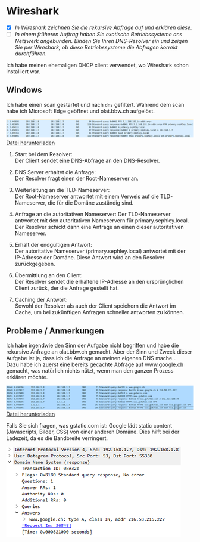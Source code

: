 # Wireshark
- [x] *In Wireshark zeichnen Sie die rekursive Abfrage auf und erklären diese.*
- [ ] *In einem früheren Auftrag haben Sie exotische Betriebssysteme ans Netzwerk angebunden. Binden Sie Ihren DNS-Resolver ein und zeigen Sie per Wireshark, ob diese Betriebssysteme die Abfragen korrekt durchführen.*

Ich habe meinen ehemaligen DHCP client verwendet, wo Wireshark schon installiert war.
## Windows
Ich habe einen scan gestartet und nach `dns` gefiltert. Während dem scan habe ich Microsoft Edge geöffnet und olat.bbw.ch aufgelöst.

![wireshark_4](images/wireshark_4.png)
[Datei herunterladen](../downloadable/sephley_lookup.pcapng)

1. Start bei dem Resolver:  
Der Client sendet eine DNS-Abfrage an den DNS-Resolver.  

2. DNS Server erhaltet die Anfrage:  
Der Resolver fragt einen der Root-Nameserver an.

3. Weiterleitung an die TLD-Nameserver:  
Der Root-Nameserver antwortet mit einem Verweis auf die TLD-Nameserver, die für die Domäne zuständig sind.

4. Anfrage an die autoritativen Nameserver:
Der TLD-Nameserver antwortet mit den autoritativen Nameservern für primary.sephley.local. Der Resolver schickt dann eine Anfrage an einen dieser autoritativen Nameserver.

5. Erhalt der endgültigen Antwort:  
Der autoritative Nameserver (primary.sephley.local) antwortet mit der IP-Adresse der Domäne. Diese Antwort wird an den Resolver zurückgegeben.

6. Übermittlung an den Client:  
Der Resolver sendet die erhaltene IP-Adresse an den ursprünglichen Client zurück, der die Anfrage gestellt hat.

7. Caching der Antwort:  
Sowohl der Resolver als auch der Client speichern die Antwort im Cache, um bei zukünftigen Anfragen schneller antworten zu können.

## Probleme / Anmerkungen
Ich habe irgendwie den Sinn der Aufgabe nicht begriffen und habe die rekursive Anfrage an olat.bbw.ch gemacht. Aber der Sinn und Zweck dieser Aufgabe ist ja, dass ich die Anfrage an meinen eigenen DNS mache...  
Dazu habe ich zuerst eine bereits gecachte Abfrage auf www.google.ch gemacht, was natürlich nichts nützt, wenn man den ganzen Prozess erklären möchte.

![wireshark_1](images/wireshark_1.png)  
[Datei herunterladen](../downloadable/windows_dns.pcapng)

Falls Sie sich fragen, was gstatic.com ist: Google lädt static content (Javascripts, Bilder, CSS) von einer anderen Domäne. Dies hilft bei der Ladezeit, da es die Bandbreite verringert.

![wireshark_2](images/wireshark_2.png)
